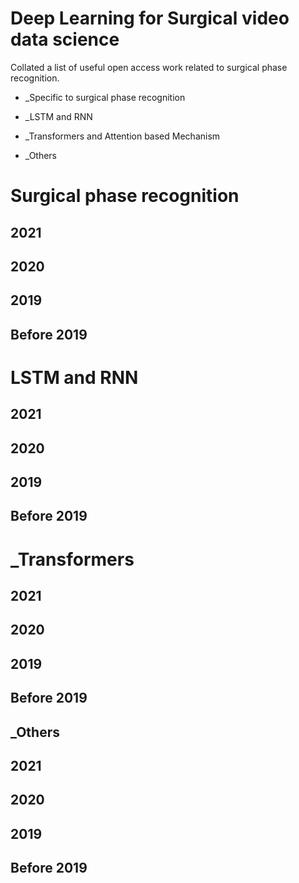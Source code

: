 # Deep Learning for Surgical video data science
Collated a list of useful open access work related to surgical phase recognition.



- _Specific to surgical phase recognition

- _LSTM and RNN

- _Transformers and Attention based Mechanism

- _Others




# Surgical phase recognition

## 2021

## 2020

## 2019

## Before 2019

# LSTM and RNN


## 2021

## 2020

## 2019

## Before 2019


# _Transformers

## 2021

## 2020

## 2019

## Before 2019

## _Others

## 2021

## 2020

## 2019

## Before 2019



